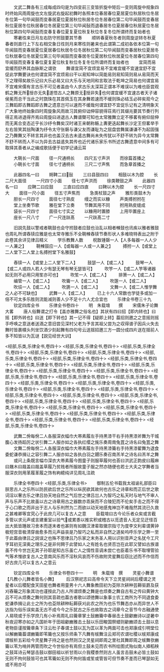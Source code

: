 <!-- { "loadSidebar": true } -->
　　文武二舞各有三成每成四句是为四变前三变皆折旋中矩后一变则周旋中规象四时终始风雨周旋也文左旋武右旋起初舞时各照本位春居春位夏居夏位秋居秋位冬居冬位第一句毕闻鼓而变春居夏位夏居秋位秋居冬位冬居春位第二句毕闻鼓而变春居秋位夏居冬位秋居春位冬居夏位第三句毕闻鼔而退春居冬位夏居春位秋居夏位冬居秋位第四句毕闻鼔而变春复春位夏复夏位秋复秋位冬复冬位所谓终而复始者也
　　寒暑徃来日月左右防守拊鼓要其节奏
　　顺转春夏秋冬者则周旋逆转冬秋夏春者则直行上下左右相交象日徃则月来寒徃则暑来也此谓第二成初各依本位第一句毕闻鼓而变春居夏位夏居春位秋居冬位冬居秋位第二句毕闻鼓而变春居秋位夏居冬位秋居春位冬居夏位第三句毕闻鼓而变春居冬位夏居秋位秋居夏位冬居春位第四句毕闻鼓而变春复春位夏复夏位秋复秋位冬复冬位所谓终而复始者也
　　宜简而易宜缓而舒养其血脉斯之谓欤
　　舞谱宜简不宜烦宜易不宜难宜缓不宜速宜舒不宜促此学舞要诀也何谓宜简不宜烦易曰干以易知坤以简能易则易知简则易从易简而天下之理得矣故乐记曰大乐必易又曰大乐与天地同和言取法于乾坤之简易也何谓宜易不宜难宋儒有言古乐不可见者盖由今人求古乐太深耳正谓本不难误以为难也臣尝观鹤之舞无所授亦无失遂悟古人之舞原无授非失也何谓宜缓不宜速古者天子诸侯冕而总干当此之时旒珠在其首佩玉在其身舞若速而不缓则珠必结玉必碎矣观今之三舞蹈即古舞蹈即古舞之遗意岂可以速而不缓哉何谓宜舒不宜促乐记有之清明象天广大象地终始象四时周旋象风雨故习其俯仰诎伸容貌得荘焉行其缀兆要其节奏行列得正焉进退得齐焉曰周旋曰进退古人舞谱槩可知也太常雅舞立定不移畧有俯仰屈伸而无离合变态近乎长沙纾令舞矣汉时诸王来朝称觞上夀更迭起舞长沙定王但畧举手左右皆笑其拙陶谦为纾令太守张磐与谦父友而谦耻为之屈盘尝舞属谦谦不为起固强之乃舞舞又不转言其非也也盖汉去古未逺古舞尚未失传犹以不舒不转为异今太常舞不舒不转而人不以为异去古益逺失其传也近代诸乐家乐书所述古舞遗意中间多有可取择其善者从之编成歌括便于初学记诵云耳

　　大鞉长一尺面
　　径一尺通柄长
　　四尺五寸声洪
　　而徐篇首播之
　　小鞉长七寸面
　　径七寸通柄长
　　三尺二寸声焦
　　而急章首播之

　　此器四名一曰
　　朔鞞二曰鼔
　　三曰县鼓四曰
　　相鼓以木为腔
　　长二尺大面径
　　一尺四寸小面
　　径七寸声洪而
　　徐类鞭鼓之声
　　此器四名一曰
　　应鞞二曰应鼓
　　三直曰应四直
　　曰鞞以木为腔
　　长一尺四寸大
　　面径一尺小面
　　径五寸声焦而
　　急类杖鼓之声
　　雅形类鼓木为
　　胆长一尺四寸
　　面径七寸熟皮
　　缦之而实以糠
　　声类搏拊拊在
　　堂上坐奏节歌
　　雅在堂下立奏
　　节舞其用不同
　　拊用熟皮缝成
　　袋长一尺四寸
　　面径七寸实之
　　以糠用时置膝
　　上用毕置座上
　　座长一尺八寸
　　广一尺连趺髙
　　一尺趺髙二寸

　　旧説先鼓以警戒者鞉鼓也会守拊鼓者应鼓也治乱以相者朄鼓也讯疾以雅者雅鼓也周礼所谓舂牍应雅是也太常寺雅乐不全鞉朄舂牍节奏形状人多难晓特表出之附于此卷其余详见律吕精义
　　学乐教舞人数
　　柷敔锺磬一人【人多每器一人人少一人兼之】
　　鞉朄鼓应一人【或每器一人或一人兼之】
　　搏拊一人【或堂上二人堂下二人堂上名搏拊堂下名雅鼓】

　　舂牍一人【或堂上二人堂下二人】
　　鼓瑟一人【或二人】
　　鼓琴一人【或二人或四人若人少有瑟无琴有琴无瑟皆可】
　　吹竽一人【或二人竽等诸器如无则不必用只用笙亦可也】
　　吹笙一人【或二人】
　　排箫一人【或二人】
　　编管一人【或二人】
　　吹籥一人【或二人】
　　吹篴一人【或二人】
　　吹埙一人【或二人】
　　吹篪一人【或二人】
　　文舞一人【或二人惟学舞之人必不可缺也】
　　武舞一人【或二人】
　　已上十六人常数也学徒多或加一倍不可太多乐胜则流能减则善人少不足十六人尤合宜也
　　乐律全书卷三十九
　　钦定四库全书
　　乐律全书卷四十
　　明　朱载堉　　撰
　　宋儒朱子论舞大畧
　　唐人俗舞谓之打令【盖亦雅舞之俗名也】其状有四曰招【即内转也】曰摇【即外转也】曰送【即下转也】其一记不得【疑即上转】葢招则邀之之意摇则摇手呼唤之意送者送酒之意旧尝见深村父老为予言其祖父尝为之収得谱子因兵火失去舞时皆裹幞头列坐饮酒少刻起舞有四句号云送揺招邀三方一圆分成四片送在揺前人多不知皆以为瓦谜【説见经世大训】

<经部,乐类,乐律全书,卷四十>
<经部,乐类,乐律全书,卷四十>
<经部,乐类,乐律全书,卷四十>
<经部,乐类,乐律全书,卷四十>
<经部,乐类,乐律全书,卷四十>
<经部,乐类,乐律全书,卷四十>
<经部,乐类,乐律全书,卷四十>
<经部,乐类,乐律全书,卷四十>
<经部,乐类,乐律全书,卷四十>
<经部,乐类,乐律全书,卷四十>
<经部,乐类,乐律全书,卷四十>
<经部,乐类,乐律全书,卷四十>
<经部,乐类,乐律全书,卷四十>
<经部,乐类,乐律全书,卷四十>
<经部,乐类,乐律全书,卷四十>
<经部,乐类,乐律全书,卷四十>
<经部,乐类,乐律全书,卷四十>
<经部,乐类,乐律全书,卷四十>
<经部,乐类,乐律全书,卷四十>
<经部,乐类,乐律全书,卷四十>
<经部,乐类,乐律全书,卷四十>
<经部,乐类,乐律全书,卷四十>
<经部,乐类,乐律全书,卷四十>
<经部,乐类,乐律全书,卷四十>
<经部,乐类,乐律全书,卷四十>
<经部,乐类,乐律全书,卷四十>
<经部,乐类,乐律全书,卷四十>
<经部,乐类,乐律全书,卷四十>
<经部,乐类,乐律全书,卷四十>
<经部,乐类,乐律全书,卷四十>
<经部,乐类,乐律全书,卷四十>
<经部,乐类,乐律全书,卷四十>
<经部,乐类,乐律全书,卷四十>
<经部,乐类,乐律全书,卷四十>
<经部,乐类,乐律全书,卷四十>

　　武舞二佾每佾二人各服深衣幅巾大帯素履左手持黒漆干右手持黒漆斧舞为干城腹心发扬蹈厉之状引舞二人服亦如之各执红缨之旄乐奏周南兔罝之诗名曰兔罝之舞
　　文舞二佾每佾二人各服深衣幅巾大帯素履左手持黑漆籥右手持黑漆翟舞为退食委蛇谦恭揖让之容引舞二人服亦如之各执白羽之翿乐奏召南羔羊之诗名曰羔羊之舞
　　或问上条既言幅巾深衣大帯素履今图童子则服草履何也荅曰洪武正韵皮曰履麻曰屩木曰屐盖曰屐盖草履乃贫贱者所服故童子服之然亦随便也若士大夫之学舞者当服深衣则用革履革履之饰有絇繶纯详见周礼注疏

　　乐律全书卷四十
<经部,乐类,乐律全书>
　　御制五伦书载我太祖谕礼部臣曰朕思古人之乐所以防民欲后世之乐所以纵民欲其故何也古乐之诗章和而正后世之歌词淫以奢古乐之律吕协天地自然之气后世之律吕岀人为智巧之私天时与地气不审人声与乐声不比故虽以古之诗章用古之器数亦乖戾而不合陵犯而不伦矣手击之而不得于心口歌之而非出于志人与乐判然为二而欲以动天地感鬼神岂不难哉然其流已久救之甚难卿等宜究心于此庶几可以复古人之意
　　臣载堉曰古今论乐者众矣或言截多管以求元声或言建重室以验气或累黍以推实积或稽古以觅遗音人无定见迂怪百出大抵皆踵故习舍本而逐末者也甚则有如魏汉津辈取徽宗指寸为度李文利辈谓黄钟极短宫音极清穿凿愈多而元声益丧是乃智巧之私而非自然之道矣呜呼乐学之弊一至于此葢由律吕之説误之也殊不思律吕乃乐家之末务圣人用以识别音声之名犹今工尺字耳初无深奥之理乐之是非何闗于此譬如人之有姓名也贤否岂在此耶又譬如古族谱虽不传今世岂无其子孙耶是知古乐虽亡人之情性音调未尝亡也臣着乐书不取埋管验气等术惟欲复古人之意南风乐而不淫秋风哀而不伤故附灵星舞后窃比述而不作信而好古庶几可以复古人之意云

　　钦定四库全书
　　乐律全书卷四十一
　　明　朱载堉　撰
　　灵星小舞谱【凡教小儿舞者皆名小舞】
　　后汉祭祀志曰高帝令天下立灵星祠祠后稷谓之灵星者以后稷配食天田星也舞者用童男十六人舞象教田初为芟除次耕种芸耨驱爵及获刈舂簸之形象其功也谨按此乃古人所谓烦奏之舞是也烦奏之舞自古有之传曰黄钟大吕不可从烦奏之舞何则其音疏也葢古者歌以颂徳舞以象事士农工商所为不同退食委蛇谦恭揖让此士之所为也芟除耕种耘耨获刈此农之所为也乐节舞态亦从而异世人不达指为俗乐误矣盖无古不成今今之乐犹古之乐也故取古之词章今之音节今古融通使人易晓或于乐学庶几有小补焉周礼曰籥章掌土鼔豳籥中春昼击土鼓龡豳诗以逆暑中秋夜迎寒亦如之凡国祈年于田祖龡豳雅击土鼔以乐田畯国祭蜡则龡豳颂击土鼓以息老物臣谨按籥章条下注云杜子春谓土鼓以瓦为匡以革为两面可击也郑康成引明堂位以解豳籥葢谓豳籥即苇籥也又按乐师条下凡舞有帗舞注云郑司农谓社稷以帗郑康成谓帗析五彩绘今灵星舞子持之是也然则汉之灵星祠即周之里社其舞即周之帗舞欤豳籥以苇为哨并两管而吹之今世俗亦有焉但土鼓未见而农书所绘图式殆似南人揷稻秧之鼓耳诗云琴瑟击鼓以御田祖以祈甘雨以介我稷黍然则古人虽言击鼓未必皆土鼓如无则不拘何鼓皆可也其苇籥如无则不拘何笛或笙或管皆可但节奏不差而已琴瑟如无或不用亦可
